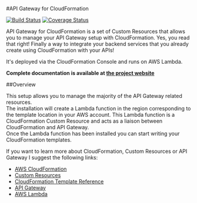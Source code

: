 #API Gateway for CloudFormation

[![Build Status](https://travis-ci.org/carlnordenfelt/aws-api-gateway-for-cloudformation.svg?branch=master)](https://travis-ci.org/carlnordenfelt/aws-api-gateway-for-cloudformation)
[![Coverage Status](https://coveralls.io/repos/github/carlnordenfelt/aws-api-gateway-for-cloudformation/badge.svg?branch=master)](https://coveralls.io/github/carlnordenfelt/aws-api-gateway-for-cloudformation?branch=master)

API Gateway for CloudFormation is a set of Custom Resources that allows you to manage your API Gateway setup
with CloudFormation. Yes, you read that right! Finally a way to integrate your backend services that you
already create using CloudFormation with your APIs!

It's deployed via the CloudFormation Console and runs on AWS Lambda.

**Complete documentation is available at [the project website](https://apigatewaycloudformation.bynordenfelt.com/)**

##Overview


This setup allows you to manage the majority of the API Gateway related resources.  
The installation will create a Lambda function in the region corresponding to the template location in your
AWS account. This Lambda function is a CloudFormation Custom Resource and acts as a liaison between
CloudFormation and API Gateway.  
Once the Lambda function has been installed you can start writing your CloudFormation templates.


If you want to learn more about CloudFormation, Custom Resources or API Gateway I suggest the following links:
* [AWS CloudFormation](https://aws.amazon.com/cloudformation/)
* [Custom Resources](http://docs.aws.amazon.com/AWSCloudFormation/latest/UserGuide/template-custom-resources.html)
* [CloudFormation Template Reference](http://docs.aws.amazon.com/AWSCloudFormation/latest/UserGuide/template-reference.html)
* [API Gateway](https://aws.amazon.com/api-gateway/)
* [AWS Lambda](http://docs.aws.amazon.com/lambda/latest/dg/welcome.html)
